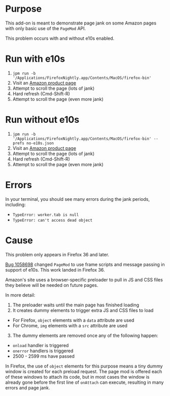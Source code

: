 # Purpose

This add-on is meant to demonstrate page jank on some Amazon pages with only
basic use of the `PageMod` API.

This problem occurs with and without e10s enabled.

# Run with e10s

1. `jpm run -b '/Applications/FirefoxNightly.app/Contents/MacOS/firefox-bin'`
2. Visit an [Amazon product page][1]
3. Attempt to scroll the page (lots of jank)
4. Hard refresh (Cmd-Shift-R)
5. Attempt to scroll the page (even more jank)

# Run without e10s

1. `jpm run -b '/Applications/FirefoxNightly.app/Contents/MacOS/firefox-bin' --prefs no-e10s.json`
2. Visit an [Amazon product page][1]
3. Attempt to scroll the page (lots of jank)
4. Hard refresh (Cmd-Shift-R)
5. Attempt to scroll the page (even more jank)

# Errors

In your terminal, you should see many errors during the jank periods, including:

* `TypeError: worker.tab is null`
* `TypeError: can't access dead object`

# Cause

This problem only appears in Firefox 36 and later.

[Bug 1058698][2] changed `PageMod` to use frame scripts and message passing in
support of e10s.  This work landed in Firefox 36.

Amazon's site uses a browser-specific preloader to pull in JS and CSS files they
believe will be needed on future pages.

In more detail:

1. The preloader waits until the main page has finished loading
2. It creates dummy elements to trigger extra JS and CSS files to load
  * For Firefox, `object` elements with a `data` attribute are used
  * For Chrome, `img` elements with a `src` attribute are used
3. The dummy elements are removed once any of the following happen:
  * `onload` handler is triggered
  * `onerror` handlers is triggered
  * 2500 - 2599 ms have passed

In Firefox, the use of `object` elements for this purpose means a tiny dummy
window is created for each preload request.  The page mod is offered each of
these windows to attach its code, but in most cases the window is already gone
before the first line of `onAttach` can execute, resulting in many errors and
page jank.

[1]: http://www.amazon.com/Saga-Vol-Brian-K-Vaughan/dp/1607069318/
[2]: https://bugzil.la/1058698
